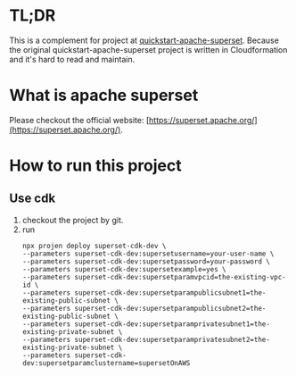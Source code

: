 # TL;DR

This is a complement for project at [quickstart-apache-superset](https://github.com/aws-quickstart/quickstart-apache-superset).
Because the original quickstart-apache-superset project is written in Cloudformation and it's hard to read and maintain.

# What is apache superset

Please checkout the official website: [https://superset.apache.org/](https://superset.apache.org/).

# How to run this project

## Use cdk

1. checkout the project by git.
2. run 
    ``` shell
   npx projen deploy superset-cdk-dev \                                                                                                                                                      
   --parameters superset-cdk-dev:supersetusername=your-user-name \
   --parameters superset-cdk-dev:supersetpassword=your-password \
   --parameters superset-cdk-dev:supersetexample=yes \
   --parameters superset-cdk-dev:supersetparamvpcid=the-existing-vpc-id \
   --parameters superset-cdk-dev:supersetparampublicsubnet1=the-existing-public-subnet \
   --parameters superset-cdk-dev:supersetparampublicsubnet2=the-existing-public-subnet \
   --parameters superset-cdk-dev:supersetparamprivatesubnet1=the-existing-private-subnet \
   --parameters superset-cdk-dev:supersetparamprivatesubnet2=the-existing-private-subnet \
   --parameters superset-cdk-dev:supersetparamclustername=supersetOnAWS
    ```